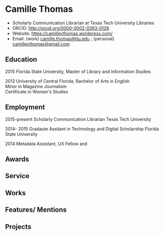 # Camille Thomas

* Scholarly Communication Librarian at Texas Tech University Libraries
* ORCID: http://orcid.org/0000-0002-0363-0126
* Website: https://camillevthomas.wordpress.com/
* Email: (work) camille.thomas@ttu.edu ; (personal) camillevthomas@gmail.com

## Education

2015 Florida State University, Master of Library and Information Studies

2012 University of Central Florida, Bachelor of Arts in English
  </br> Minor in Magazine Journalism
  </br> Certificate in Women's Studies
  
## Employment
2015-present Scholarly Communication Librarian Texas Tech University

2014- 2015   Gradaute Assitant in Technology and Digital Scholarship Florida State University

2014        Metadata Assistant, UX Fellow and 

## Awards
## Service
## Works
## Features/ Mentions
## Projects
